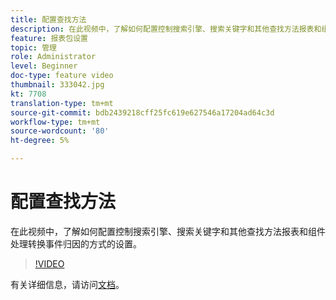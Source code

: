 ```yaml
---
title: 配置查找方法
description: 在此视频中，了解如何配置控制搜索引擎、搜索关键字和其他查找方法报表和组件处理转换事件归因的方式的设置。
feature: 报表包设置
topic: 管理
role: Administrator
level: Beginner
doc-type: feature video
thumbnail: 333042.jpg
kt: 7708
translation-type: tm+mt
source-git-commit: bdb2439218cff25fc619e627546a17204ad64c3d
workflow-type: tm+mt
source-wordcount: '80'
ht-degree: 5%

---
```



# 配置查找方法

在此视频中，了解如何配置控制搜索引擎、搜索关键字和其他查找方法报表和组件处理转换事件归因的方式的设置。

>[!VIDEO](https://video.tv.adobe.com/v/333042/?quality=12&learn=on)

有关详细信息，请访问[文档](https://experienceleague.adobe.com/docs/analytics/admin/admin-tools/finding-methods.html)。
